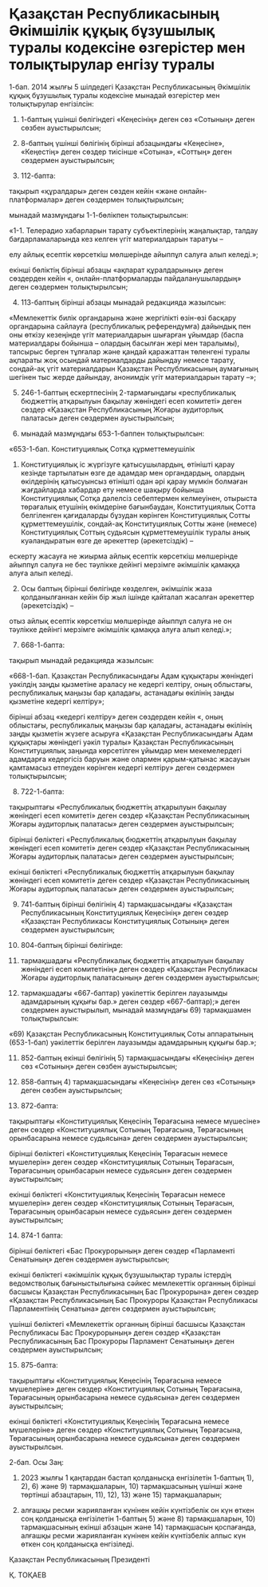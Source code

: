 # Қазақстан Республикасының Әкімшілік құқық бұзушылық туралы кодексіне өзгерістер мен толықтырулар енгізу туралы 

1-бап. 2014 жылғы 5 шілдедегі Қазақстан Республикасының Әкімшілік құқық бұзушылық туралы кодексіне мынадай өзгерістер мен толықтырулар енгізілсін:

1) 1-баптың үшінші бөлігіндегі «Кеңесінің» деген сөз «Сотының» деген сөзбен ауыстырылсын;

2) 8-баптың үшінші бөлігінің бірінші абзацындағы «Кеңесіне», «Кеңестің» деген сөздер тиісінше «Сотына», «Соттың» деген сөздермен ауыстырылсын;

3) 112-бапта:

тақырып «құралдары» деген сөзден кейін «және онлайн-платформалар» деген сөздермен толықтырылсын;

мынадай мазмұндағы 1-1-бөлікпен толықтырылсын:

«1-1. Телерадио хабарларын тарату субъектілерінің жаңалықтар, талдау бағдарламаларында кез келген үгіт материалдарын таратуы –

елу айлық есептік көрсеткіш мөлшерінде айыппұл салуға алып келеді.»;

екінші бөліктің бірінші абзацы «ақпарат құралдарының» деген сөздерден кейін «, онлайн-платформаларды пайдаланушылардың» деген сөздермен толықтырылсын;

4) 113-баптың бірінші абзацы мынадай редакцияда жазылсын:

«Мемлекеттiк билік органдарына және жергiлiктi өзiн-өзi басқару органдарына сайлауға (республикалық референдумға) дайындық пен оны өткiзу кезеңiнде үгіт материалдарын шығарған ұйымдар (баспа материалдары бойынша – олардың басылған жерi мен таралымы), тапсырыс берген тұлғалар және қандай қаражаттан төленгені туралы ақпараты жоқ осындай материалдарды дайындау немесе тарату, сондай-ақ үгіт материалдарын Қазақстан Республикасының аумағының шегінен тыс жерде дайындау, анонимдік үгіт материалдарын тарату –»;

5) 246-1-баптың ескертпесінің 2-тармағындағы «республикалық бюджеттің атқарылуын бақылау жөніндегі есеп комитеті» деген сөздер «Қазақстан Республикасының Жоғары аудиторлық палатасы» деген сөздермен ауыстырылсын;

6) мынадай мазмұндағы 653-1-баппен толықтырылсын:

«653-1-бап. Конституциялық Сотқа құрметтемеушілік

1. Конституциялық іс жүргізуге қатысушылардың, өтінішті қарау кезінде тартылатын өзге де адамдар мен органдардың, олардың өкілдерінің қатысуынсыз өтінішті одан әрі қарау мүмкін болмаған жағдайларда хабардар ету немесе шақыру бойынша Конституциялық Сотқа дәлелсіз себептермен келмеуінен, отырыста төрағалық етушінің өкімдеріне бағынбаудан, Конституциялық Сотта белгіленген қағидаларды бұзудан көрінген Конституциялық Сотты құрметтемеушілік, сондай-ақ Конституциялық Сотты және (немесе) Конституциялық Соттың судьясын құрметтемеушілік туралы анық куәландыратын өзге де әрекеттер (әрекетсіздік) –

ескерту жасауға не жиырма айлық есептiк көрсеткiш мөлшерiнде айыппұл салуға не бес тәулікке дейінгі мерзімге әкімшілік қамаққа алуға алып келеді.

2. Осы баптың бірінші бөлiгiнде көзделген, әкiмшiлiк жаза қолданылғаннан кейiн бiр жыл iшiнде қайталап жасалған әрекеттер (әрекетсiздiк) –

отыз айлық есептiк көрсеткiш мөлшерiнде айыппұл салуға не он тәулікке дейінгі мерзімге әкімшілік қамаққа алуға алып келеді.»;

7) 668-1-бапта:

тақырып мынадай редакцияда жазылсын:

«668-1-бап. Қазақстан Республикасындағы Адам құқықтары жөніндегі уәкілдің заңды қызметіне араласу не кедергі келтіру, оның облыстағы, республикалық маңызы бар қаладағы, астанадағы өкілінің заңды қызметіне кедергі келтіру»;

бірінші абзац «кедергі келтіру» деген сөздерден кейін «, оның облыстағы, республикалық маңызы бар қаладағы, астанадағы өкілінің заңды қызметін жүзеге асыруға «Қазақстан Республикасындағы Адам құқықтары жөніндегі уәкіл туралы» Қазақстан Республикасының Конституциялық заңында көрсетілген ұйымдар мен мекемелердегі адамдарға кедергісіз баруын және олармен қарым-қатынас жасауын қамтамасыз етпеуден көрінген кедергі келтіру» деген сөздермен толықтырылсын;

8) 722-1-бапта:

тақырыптағы «Республикалық бюджеттің атқарылуын бақылау жөніндегі есеп комитеті» деген сөздер «Қазақстан Республикасының Жоғары аудиторлық палатасы» деген сөздермен ауыстырылсын;

бірінші бөліктегі «Республикалық бюджеттің атқарылуын бақылау жөніндегі есеп комитеті» деген сөздер «Қазақстан Республикасының Жоғары аудиторлық палатасы» деген сөздермен ауыстырылсын;

екінші бөліктегі «Республикалық бюджеттің атқарылуын бақылау жөніндегі есеп комитеті» деген сөздер «Қазақстан Республикасының Жоғары аудиторлық палатасы» деген сөздермен ауыстырылсын;

9) 741-баптың бірінші бөлігінің 4) тармақшасындағы «Қазақстан Республикасының Конституциялық Кеңесiнің» деген сөздер «Қазақстан Республикасы Конституциялық Сотының» деген сөздермен ауыстырылсын;

10) 804-баптың бірінші бөлігінде:

47) тармақшадағы «Республикалық бюджеттiң атқарылуын бақылау жөнiндегi есеп комитетiнің» деген сөздер «Қазақстан Республикасы Жоғары аудиторлық палатасының» деген сөздермен ауыстырылсын;

68) тармақшадағы «667-баптар) уәкілеттік берілген лауазымды адамдарының құқығы бар.» деген сөздер «667-баптар);» деген сөздермен ауыстырылып, мынадай мазмұндағы 69) тармақшамен толықтырылсын:

«69) Қазақстан Республикасының Конституциялық Соты аппаратының (653-1-бап) уәкілеттік берілген лауазымды адамдарының құқығы бар.»;

11) 852-баптың екінші бөлігінің 5) тармақшасындағы «Кеңесінің» деген сөз «Сотының» деген сөзбен ауыстырылсын;

12) 858-баптың 4) тармақшасындағы «Кеңесінің» деген сөз «Сотының» деген сөзбен ауыстырылсын;

13) 872-бапта:

тақырыптағы «Конституциялық Кеңесiнің Төрағасына немесе мүшесiне» деген сөздер «Конституциялық Сотының Төрағасына, Төрағасының орынбасарына немесе судьясына» деген сөздермен ауыстырылсын;

бірінші бөліктегі «Конституциялық Кеңесiнiң Төрағасын немесе мүшелерiн» деген сөздер «Конституциялық Сотының Төрағасын, Төрағасының орынбасарын немесе судьясын» деген сөздермен ауыстырылсын;

екінші бөліктегі «Конституциялық Кеңесiнiң Төрағасын немесе мүшелерiн» деген сөздер «Конституциялық Сотының Төрағасын, Төрағасының орынбасарын немесе судьясын» деген сөздермен ауыстырылсын;

14) 874-1 бапта:

бірінші бөліктегі «Бас Прокурорының» деген сөздер «Парламенті Сенатының» деген сөздермен ауыстырылсын;

екінші бөліктегі «әкiмшiлiк құқық бұзушылықтар туралы iстердiң ведомстволық бағыныстылығына сәйкес мемлекеттік органның бірінші басшысы Қазақстан Республикасының Бас Прокурорына» деген сөздер «Қазақстан Республикасының Бас Прокуроры Қазақстан Республикасы Парламентінің Сенатына» деген сөздермен ауыстырылсын;

үшінші бөліктегі «Мемлекеттік органның бірінші басшысы Қазақстан Республикасы Бас Прокурорының» деген сөздер «Қазақстан Республикасының Бас Прокуроры Парламент Сенатының» деген сөздермен ауыстырылсын;

15) 875-бапта:

тақырыптағы «Конституциялық Кеңесiнiң Төрағасына немесе мүшелерiне» деген сөздер «Конституциялық Сотының Төрағасына, Төрағасының орынбасарына немесе судьясына» деген сөздермен ауыстырылсын;

екінші бөліктегі «Конституциялық Кеңесiнiң Төрағасына немесе мүшелерiне» деген сөздер «Конституциялық Сотының Төрағасына, Төрағасының орынбасарына немесе судьясына» деген сөздермен ауыстырылсын.

2-бап. Осы Заң:

1) 2023 жылғы 1 қаңтардан бастап қолданысқа енгізілетін 1-баптың 1), 2), 6) және 9) тармақшаларын, 10) тармақшасының үшінші және төртінші абзацтарын, 11), 12), 13) және 15) тармақшаларын;

2) алғашқы ресми жарияланған күнінен кейін күнтізбелік он күн өткен соң қолданысқа енгізілетін 1-баптың 5) және 8) тармақшаларын, 10) тармақшасының екінші абзацын және 14) тармақшасын қоспағанда, алғашқы ресми жарияланған күнінен кейін күнтізбелік алпыс күн өткен соң қолданысқа енгізіледі.

Қазақстан Республикасының Президенті

Қ. ТОҚАЕВ

